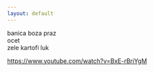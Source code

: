 ```yaml
---
layout: default
---
```

banica
boza
praz  
ocet  
zele 
kartofi 
luk    

https://www.youtube.com/watch?v=BxE-rBriYgM
